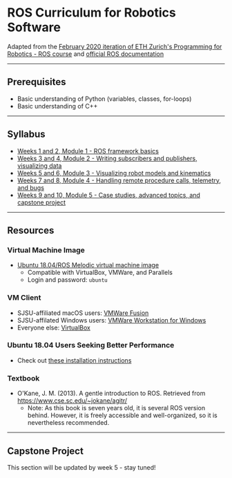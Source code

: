 # ROS Curriculum for Robotics Software
Adapted from the [February 2020 iteration of ETH Zurich's Programming for Robotics - ROS course](https://rsl.ethz.ch/education-students/lectures/ros.html) and [official ROS documentation](http://wiki.ros.org/)

---
## Prerequisites
* Basic understanding of Python (variables, classes, for-loops)
* Basic understanding of C++

---
## Syllabus
* [Weeks 1 and 2, Module 1 - ROS framework basics](module1.md)
* [Weeks 3 and 4, Module 2 - Writing subscribers and publishers, visualizing data](module2.md)
* [Weeks 5 and 6, Module 3 - Visualizing robot models and kinematics](module3.md)
* [Weeks 7 and 8, Module 4 - Handling remote procedure calls, telemetry, and bugs](module4.md)
* [Weeks 9 and 10, Module 5 - Case studies, advanced topics, and capstone project](module5.md)

---
## Resources
### Virtual Machine Image
* [Ubuntu 18.04/ROS Melodic virtual machine image](https://drive.google.com/file/d/197agF7DvoOoZ6fQMTzZJPe6npewd8dgZ/view?usp=sharing)
    * Compatible with VirtualBox, VMWare, and Parallels
    * Login and password: `ubuntu`

### VM Client
* SJSU-affiliated macOS users: [VMWare Fusion](https://e5.onthehub.com/WebStore/OfferingDetails.aspx?o=637dd37b-06b5-e711-80f7-000d3af41938&ws=07c5a62b-c840-de11-b696-0030485a8df0&vsro=8)
* SJSU-affilated Windows users: [VMWare Workstation for Windows](https://e5.onthehub.com/WebStore/OfferingsOfMajorVersionList.aspx?pmv=9a4edb40-2dce-e811-810b-000d3af41938&cmi_mnuMain=16a020b5-ed3c-df11-b4ab-0030487d8897&cmi_mnuMain_child=aafc5891-884f-e511-940f-b8ca3a5db7a1&cmi_mnuMain_child_child=6130e417-ad1a-e511-940d-b8ca3a5db7a1&ws=07c5a62b-c840-de11-b696-0030485a8df0&vsro=8)
* Everyone else: [VirtualBox](https://www.virtualbox.org/wiki/Downloads)

### Ubuntu 18.04 Users Seeking Better Performance
* Check out [these installation instructions](http://wiki.ros.org/melodic/Installation/Ubuntu)

### Textbook
* O'Kane, J. M. (2013). A gentle introduction to ROS. Retrieved from https://www.cse.sc.edu/~jokane/agitr/
    * Note: As this book is seven years old, it is several ROS version behind. However, it is freely accessible and well-organized, so it is nevertheless recommended.

---
## Capstone Project
This section will be updated by week 5 - stay tuned!
